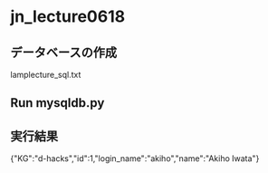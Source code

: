 # jn_lecture0618

## データベースの作成
lamplecture_sql.txt

## Run mysqldb.py

## 実行結果
{"KG":"d-hacks","id":1,"login_name":"akiho","name":"Akiho Iwata"}



